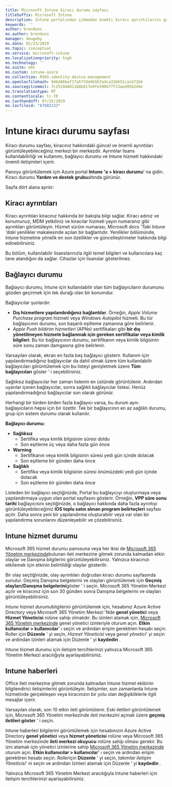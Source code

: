 ```yaml
---
title: Microsoft Intune kiracı durumu sayfası
titleSuffix: Microsoft Intune
description: Intune portalından çıkmadan önemli kiracı ayrıntılarını görüntülemek için Intune kiracı durumu sayfasını kullanın
keywords: ''
author: brenduns
ms.author: brenduns
manager: dougeby
ms.date: 02/23/2019
ms.topic: conceptual
ms.service: microsoft-intune
ms.localizationpriority: high
ms.technology: ''
ms.suite: ems
ms.custom: intune-azure
ms.collection: M365-identity-device-management
ms.openlocfilehash: 946d46baf17a5ffdd4b567adca32b651cacb72bb
ms.sourcegitcommit: 7c251948811b8b817e9fe590b77f23aed95b2d4e
ms.translationtype: MT
ms.contentlocale: tr-TR
ms.lasthandoff: 07/15/2019
ms.locfileid: "67882233"
---
```

# <a name="intune-tenant-status-page"></a>Intune kiracı durumu sayfası
Kiracı durumu sayfası, kiracınız hakkındaki güncel ve önemli ayrıntıları görüntüleyebileceğiniz merkezi bir merkezdir. Ayrıntılar lisans kullanılabilirliği ve kullanımı, bağlayıcı durumu ve Intune hizmeti hakkındaki önemli iletişimleri içerir.  

Panoyu görüntülemek için Azure portal **Intune 'a > kiracı durumu**' na gidin.  Kiracı durumu **Yardım ve destek grubu**altında görünür.  

Sayfa dört alana ayrılır:

## <a name="tenant-details"></a>Kiracı ayrıntıları
Kiracı ayrıntıları kiracınız hakkında bir bakışta bilgi sağlar. Kiracı adınız ve konumunuz, MDM yetkiliniz ve kiracılar hizmeti yayın numaranız gibi ayrıntıları görüntüleyin. Hizmet sürüm numarası, Microsoft docs *'Taki Intune 'daki* yenilikler makalesinde açılan bir bağlantıdır. Yenilikler bölümünde, Intune hizmetine yönelik en son özellikler ve güncelleştirmeler hakkında bilgi edinebilirsiniz.  

Bu bölüm, kullanılabilir lisanslarınızla ilgili temel bilgileri ve kullanıcılara kaç tane atandığını da sağlar. Cihazlar için lisanslar gösterilmez.

## <a name="connector-status"></a>Bağlayıcı durumu
Bağlayıcı durumu, Intune için kullanılabilir olan tüm bağlayıcıların durumunu gözden geçirmek için tek durağı olan bir konumdur.  

Bağlayıcılar şunlardır:
- **Dış hizmetlere yapılandırdığınız bağlantılar**. Örneğin, *Apple Volume Purchase program* hizmeti veya *Windows Autopilot* hizmeti.  Bu tür bağlayıcının durumu, son başarılı eşitleme zamanına göre belirlenir.
- *Apple Push bildirim hizmetleri* (APNs) sertifikaları gibi **bir dış yönetilmeyen hizmete bağlanmak için gereken sertifikalar veya kimlik bilgileri**. Bu tür bağlayıcının durumu, sertifikanın veya kimlik bilgisinin süre sonu zaman damgasına göre belirlenir.  

Varsayılan olarak, ekran en fazla beş bağlayıcı gösterir. Kullanım için yapılandırmadığınız bağlayıcılar da dahil olmak üzere tüm kullanılabilir bağlayıcıları görüntülemek için bu listeyi genişletmek üzere **Tüm bağlayıcıları** göster ' i seçebilirsiniz.  

Sağlıksız bağlayıcılar her zaman listenin en üstünde görüntülenir. Ardından uyarılar içeren bağlayıcılar, sonra sağlıklı bağlayıcılar listesi. Henüz yapılandırmadığınız bağlayıcılar son olarak görünür.

Herhangi bir türden birden fazla bağlayıcı varsa, bu durum aynı bağlayıcıların hepsi için bir özettir. Tek bir bağlayıcının en az sağlıklı durumu, grup için sistem durumu olarak kullanılır.  

**Bağlayıcı durumu:**
- **Sağlıksız**
  - Sertifika veya kimlik bilgisinin süresi doldu
  - Son eşitleme üç veya daha fazla gün önce
- **Warning**
  - Sertifikanın veya kimlik bilgisinin süresi yedi gün içinde dolacak
  - Son eşitleme bir günden daha önce
- **Sağlıklı**
  - Sertifika veya kimlik bilgisinin süresi önümüzdeki yedi gün içinde dolacak
  - Son eşitleme bir günden daha önce  

Listeden bir bağlayıcı seçtiğinizde, Portal bu bağlayıcıyı oluşturmaya veya yapılandırmaya uygun olan portal sayfasını gösterir.  Örneğin, **VPP süre sonu tarihi** bağlayıcısını seçtiğinizde, o bağlayıcı hakkında daha fazla ayrıntıyı görüntüleyebileceğiniz **IOS toplu satın alınan program belirteçleri** sayfası açılır. Daha sonra yeni bir yapılandırma oluşturabilir veya var olan bir yapılandırma sorunlarını düzenleyebilir ve çözebilirsiniz.  

## <a name="intune-service-health"></a>Intune hizmet durumu  
Microsoft 365 hizmet durumu panosuna veya her ikisi de [Microsoft 365 Yönetim merkezinde](https://admin.microsoft.com)bulunan ileti merkezine gitmek zorunda kalmadan etkin olaylar ve Danışma bilgilerini görüntüleyebilirsiniz. Yalnızca kiracınızı etkilemek için etkinin belirtildiği olaylar gösterilir.  

Bir olay seçtiğinizde, olay ayrıntıları doğrudan kiracı durumu sayfasında sunulur. Geçmiş Danışma belgelerini ve olayları görüntülemek için **Geçmiş olayları/Danışma belgelerini**göster ' i seçin. Microsoft 365 Yönetim Merkezi açılır ve kiracınız için son 30 günden sonra Danışma belgelerini ve olayları görüntüleyebilirsiniz.  

*Intune hizmet durumu*bilgilerini görüntülemek için, hesabınız Azure Active Directory veya Microsoft 365 Yönetim Merkezi 'Nde **genel yönetici** veya **Hizmet Yöneticisi** rolüne sahip olmalıdır. Bu izinleri atamak için, [Microsoft 365 Yönetim merkezinde](https://admin.microsoft.com) genel yönetici izinleriyle oturum açın. **Etkin kullanıcılar > kullanıcılar**' ı seçin ve ardından erişim gerektiren hesabı seçin. Roller için **Düzenle** ' yi seçin, *Hizmet Yöneticisi* veya *genel yönetici*' yi seçin ve ardından Izinleri atamak için Düzenle ' yi **kaydedin** .  

Intune hizmet durumu için iletişim tercihlerinizi yalnızca Microsoft 365 Yönetim Merkezi aracılığıyla ayarlayabilirsiniz.

## <a name="intune-news"></a>Intune haberleri  
Office Ileti merkezine gitmek zorunda kalmadan Intune hizmet ekibinin bilgilendirici iletişimlerini görüntüleyin. İletişimler, son zamanlarda Intune hizmetinde gerçekleşen veya kiracınızın bir yolu olan değişikliklerle ilgili mesajlar içerir.  

Varsayılan olarak, son 10 etkin ileti görüntülenir. Eski iletileri görüntülemek için, Microsoft 365 Yönetim merkezinde *ileti merkezini* açmak üzere **geçmiş iletileri göster** ' i seçin.  

Intune haberleri bilgilerini görüntülemek için hesabınızın Azure Active Directory **genel yönetici** veya **hizmet yöneticisi** rolüne veya Microsoft 365 Yönetim merkezinde **ileti merkezi okuyucu** rolüne sahip olması gerekir.  Bu izni atamak için yönetici izinlerine sahip [Microsoft 365 Yönetim merkezinde](https://admin.microsoft.com) oturum açın. **Etkin kullanıcılar > kullanıcılar**' ı seçin ve ardından erişim gerektiren hesabı seçin. *Roller*için **Düzenle** ' yi seçin, *takımlar iletişim Yöneticisi*' ni seçin ve ardından Izinleri atamak için Düzenle ' yi **kaydedin** .  

Yalnızca Microsoft 365 Yönetim Merkezi aracılığıyla Intune haberleri için iletişim tercihlerinizi ayarlayabilirsiniz.
